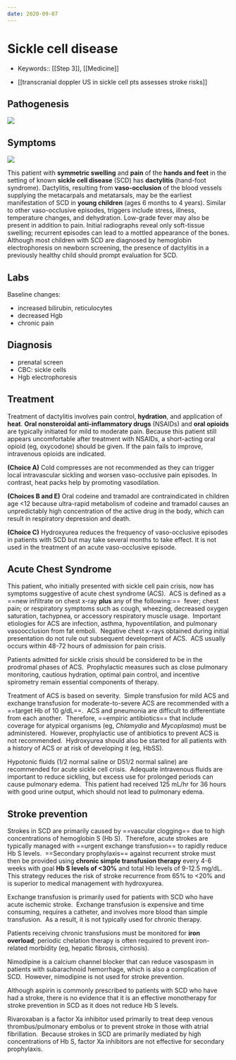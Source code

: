 ```yaml
---
date: 2020-09-07
---
```


# Sickle cell disease

- Keywords:: [[Step 3]], [[Medicine]]

- [[transcranial doppler US in sickle cell pts assesses stroke risks]]

## Pathogenesis

![](https://i.imgur.com/mgo7ZQl.png)

## Symptoms

![](https://photos.thisispiggy.com/file/wikiFiles/image-20200822050809321.png)

This patient with **symmetric swelling** and **pain** of the  **hands and feet** in the setting of known **sickle cell disease** (SCD) has **dactylitis** (hand-foot syndrome). Dactylitis, resulting from  **vaso-occlusion** of the blood vessels supplying the metacarpals and  metatarsals, may be the earliest manifestation of SCD in **young  children** (ages 6 months to 4 years). Similar to other vaso-occlusive  episodes, triggers include stress, illness, temperature changes, and  dehydration. Low-grade fever may also be present in addition to pain.  Initial radiographs reveal only soft-tissue swelling; recurrent episodes can lead to a mottled appearance of the bones. Although most children  with SCD are diagnosed by hemoglobin electrophoresis on newborn  screening, the presence of dactylitis in a previously healthy child  should prompt evaluation for SCD.

## Labs

Baseline changes:

- increased bilirubin, reticulocytes
- decreased Hgb
- chronic pain

## Diagnosis

- prenatal screen
- CBC: sickle cells
- Hgb electrophoresis

## Treatment

<!-- sickle cell disease treatment -->

Treatment of dactylitis involves pain control, **hydration**, and  application of **heat**. **Oral nonsteroidal anti-inflammatory drugs**  (NSAIDs) and **oral opioids** are typically initiated for mild to  moderate pain. Because this patient still appears uncomfortable after  treatment with NSAIDs, a short-acting oral opioid (eg, oxycodone) should be given. If the pain fails to improve, intravenous opioids are  indicated.

**(Choice A)** Cold compresses are not recommended as they can trigger local intravascular sickling and worsen vaso-occlusive pain episodes. In contrast, heat packs help by promoting vasodilation.

**(Choices B and E)** Oral codeine and tramadol are contraindicated in children  age <12 because ultra-rapid metabolism of codeine and tramadol  causes an unpredictably high concentration of the active drug in the  body, which can result in respiratory depression and death.

**(Choice C)** Hydroxyurea reduces the frequency of vaso-occlusive episodes in  patients with SCD but may take several months to take effect. It is not used in the treatment of an acute vaso-occlusive episode.

## Acute Chest Syndrome

This patient, who initially presented with sickle cell pain crisis, now has symptoms suggestive of acute chest syndrome (ACS).  ACS is defined as a ==new infiltrate on chest x-ray **plus** any of the following:==  fever; chest pain; or respiratory symptoms such as cough, wheezing, decreased oxygen saturation, tachypnea, or accessory respiratory muscle usage.  Important etiologies for ACS are infection, asthma, hypoventilation, and pulmonary vasoocclusion from fat emboli.  Negative chest x-rays obtained during initial presentation do not rule out subsequent development of ACS.  ACS usually occurs within 48-72 hours of admission for pain crisis.

Patients admitted for sickle crisis should be considered to be in the prodromal phases of ACS.  Prophylactic measures such as close pulmonary monitoring, cautious hydration, optimal pain control, and incentive spirometry remain essential components of therapy.

Treatment of ACS is based on severity.  Simple transfusion for mild ACS and exchange transfusion for moderate-to-severe ACS are recommended with a ==target Hb of 10 g/dL==.  ACS and pneumonia are difficult to differentiate from each another.  Therefore, ==empiric antibiotics== that include coverage for atypical organisms (eg, _Chlamydia_ and _Mycoplasma_) must be administered.  However, prophylactic use of antibiotics to prevent ACS is not recommended.  Hydroxyurea should also be started for all patients with a history of ACS or at risk of developing it (eg, HbSS).

Hypotonic fluids (1/2 normal saline or D51/2 normal saline) are recommended for acute sickle cell crisis.  Adequate intravenous fluids are important to reduce sickling, but excess use for prolonged periods can cause pulmonary edema.  This patient had received 125 mL/hr for 36 hours with good urine output, which should not lead to pulmonary edema.

## Stroke prevention

Strokes in SCD are primarily caused by ==vascular clogging== due to high concentrations of hemoglobin S (Hb S).  Therefore, acute strokes are typically managed with ==urgent exchange transfusion== to rapidly reduce Hb S levels.  ==Secondary prophylaxis== against recurrent stroke must then be provided using **chronic simple transfusion therapy** every 4-6 weeks with goal **Hb S levels of <30%** and total Hb levels of 9-12.5 mg/dL.  This strategy reduces the risk of stroke recurrence from 65% to <20% and is superior to medical management with hydroxyurea.

Exchange transfusion is primarily used for patients with SCD who have acute ischemic stroke.  Exchange transfusion is expensive and time consuming, requires a catheter, and involves more blood than simple transfusion.  As a result, it is not typically used for chronic therapy.

Patients receiving chronic transfusions must be monitored for **iron overload**; periodic chelation therapy is often required to prevent iron-related morbidity (eg, hepatic fibrosis, cirrhosis).

Nimodipine is a calcium channel blocker that can reduce vasospasm in patients with subarachnoid hemorrhage, which is also a complication of SCD.  However, nimodipine is not used for stroke prevention.

Although aspirin is commonly prescribed to patients with SCD who have had a stroke, there is no evidence that it is an effective monotherapy for stroke prevention in SCD as it does not reduce Hb S levels.

Rivaroxaban is a factor Xa inhibitor used primarily to treat deep venous thrombus/pulmonary embolus or to prevent stroke in those with atrial fibrillation.  Because strokes in SCD are primarily mediated by high concentrations of Hb S, factor Xa inhibitors are not effective for secondary prophylaxis.
